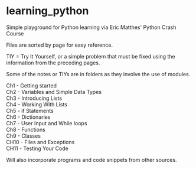 # learning_python
Simple playground for Python learning via Eric Matthes' Python Crash Course

Files are sorted by page for easy reference. 

TIY = Try It Yourself, or a simple problem that must be fixed using the information from the preceding pages. 

Some of the notes or TIYs are in folders as they involve the use of modules.

Ch1 - Getting started \
Ch2 - Variables and Simple Data Types \
Ch3 - Introducing Lists \
Ch4 - Working With Lists \
Ch5 - if Statements \
Ch6 - Dictionaries \
Ch7 - User Input and While loops \
Ch8 - Functions \
Ch9 - Classes \
CH10 - Files and Exceptions \
CH11 - Testing Your Code

Will also incorporate programs and code snippets from other sources.
